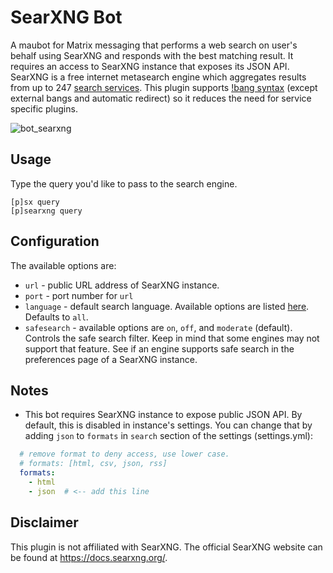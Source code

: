 # SearXNG Bot

A maubot for Matrix messaging that performs a web search on user's behalf using SearXNG and responds with the best matching result. It requires an access to SearXNG instance that exposes its JSON API. SearXNG is a free internet metasearch engine which aggregates results from up to 247 [search services](https://docs.searxng.org/user/configured_engines.html). This plugin supports [!bang syntax](https://docs.searxng.org/user/search-syntax.html#search-syntax) (except external bangs and automatic redirect) so it reduces the need for service specific plugins. 

![bot_searxng](https://github.com/user-attachments/assets/ddb5d7fe-10ae-4c68-bf8b-cab86ad7b955)


## Usage
Type the query you'd like to pass to the search engine.
```
[p]sx query
[p]searxng query
```

## Configuration

The available options are:
* `url` - public URL address of SearXNG instance.
* `port` - port number for `url`
* `language` - default search language. Available options are listed [here](https://github.com/searxng/searxng/blob/master/searx/sxng_locales.py#L12). Defaults to `all`.
* `safesearch` - available options are `on`, `off`, and `moderate` (default). Controls the safe search filter. Keep in mind that some engines may not support that feature. See if an engine supports safe search in the preferences page of a SearXNG instance.

## Notes

- This bot requires SearXNG instance to expose public JSON API. By default, this is disabled in instance's settings. You can change that by adding `json` to `formats` in `search` section of the settings (settings.yml):
```yaml
  # remove format to deny access, use lower case.
  # formats: [html, csv, json, rss]
  formats:
    - html
    - json  # <-- add this line
```

## Disclaimer

This plugin is not affiliated with SearXNG. The official SearXNG website can be found at https://docs.searxng.org/.
